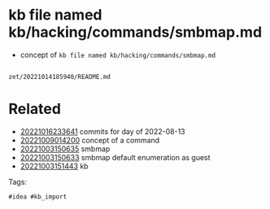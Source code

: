 # kb file named kb/hacking/commands/smbmap.md

- concept of `kb file named kb/hacking/commands/smbmap.md`

```
```

` zet/20221014185940/README.md `

# Related

- [20221016233641](/zet/20221016233641/README.md) commits for day of 2022-08-13
- [20221009014200](/zet/20221009014200/README.md) concept of a command
- [20221003150635](/zet/20221003150635/README.md) smbmap
- [20221003150633](/zet/20221003150633/README.md) smbmap default enumeration as guest
- [20221003151443](/zet/20221003151443/README.md) kb

Tags:

    #idea #kb_import

